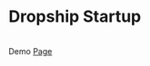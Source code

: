 <h1>Dropship Startup</h1>
</br>
Demo <a target="_blank" href="https://dropship-app.netlify.com/">Page</a>

